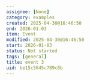 ```yaml
---
assignee: [None]
category: examples
created: 2025-04-30@16:46:50
end: 2026-01-03
item: Event
modified: 2025-04-30@16:46:50
start: 2026-01-03
status: Not started
tags: [general]
title: event 3
uid: be15c5645c789c8b
---
```


